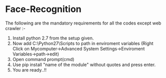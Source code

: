 # Face-Recognition
The following are the mandatory requirements for all the codes except web crawler :-


1) Install python 2.7 from the setup given.
2) Now add C:\Python27\Scripts to path in enviroment variables
   (Right Click on Mycomputer->Advanced System Settings->Enviroment Variables->path->edit)
3) Open command prompt(cmd)
4) Use pip install "name of the module" without quotes and press enter.
5) You are ready..!!
